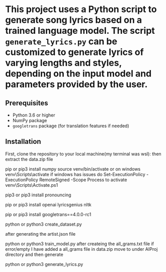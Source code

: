 # This project uses a Python script to generate song lyrics based on a trained language model. The script `generate_lyrics.py` can be customized to generate lyrics of varying lengths and styles, depending on the input model and parameters provided by the user.

## Prerequisites
- Python 3.6 or higher
- NumPy package
- `googletrans` package (for translation features if needed)

## Installation
First, clone the repository to your local machine(my terminal was wsl):
then extract the data.zip file

pip or pip3 install numpy
source venv/bin/activate or on windows venv\Scripts\activate
if windows has issues do
Set-ExecutionPolicy -ExecutionPolicy RemoteSigned -Scope Process
to activate
venv\Scripts\Activate.ps1

pip3 or pip3 install pronouncing

pip or pip3 install openai lyricsgenius nltk

pip or pip3 install googletrans==4.0.0-rc1

python or python3 create_dataset.py

after generating the artist.json file

python or python3 train_model.py 
after createing the all_grams.txt file
if error/empty I have added a all_grams file in data.zip move to under AIProj directory and then generate

python or python3 generate_lyrics.py
